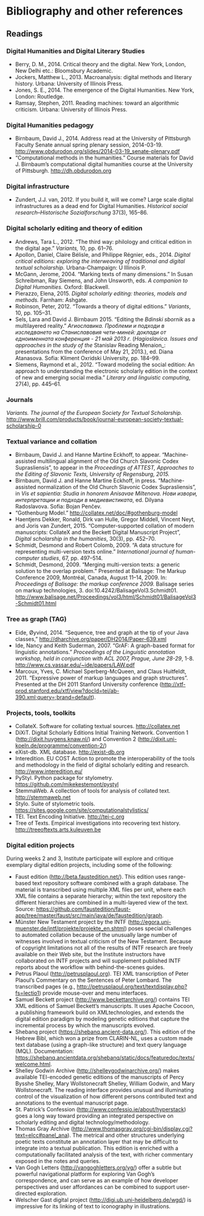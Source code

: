 # Bibliography and other references

## Readings

### Digital Humanities and Digital Literary Studies

* Berry, D. M., 2014. Critical theory and the digital. New York, London, New Delhi etc.: Bloomsbury Academic.
* Jockers, Matthew L., 2013. Macroanalysis: digital methods and literary history. Urbana: University of Illinois Press.
* Jones, S. E., 2014. The emergence of the Digital Humanities. New York, London: Routledge.
* Ramsay, Stephen, 2011. Reading machines: toward an algorithmic criticism. Urbana: University of Illinois Press.

### Digital Humanities pedagogy

* Birnbaum, David J., 2014. Address read at the University of Pittsburgh Faculty Senate annual spring plenary session, 2014-03-19. <http://www.obdurodon.org/slides/2014-03-19_senate-plenary.pdf>
* “Computational methods in the humanities.” Course materials for David J. Birnbaum’s computational digital humanities course at the University of Pittsburgh. <http://dh.obdurodon.org>

### Digital infrastructure

* Zundert, J.J. van, 2012. If you build it, will we come? Large scale digital infrastructures as a dead end for Digital Humanities. _Historical social research–Historische Sozialforschung_ 37(3), 165–86.

### Digital scholarly editing and theory of edition

* Andrews, Tara L., 2012. “The third way: philology and critical edition in the digital age.” _Variants,_ 10, pp. 61–76.
* Apollon, Daniel, Claire Bélisle, and Philippe Régnier, eds., 2014. _Digital critical editions: exploring the interweaving of traditional and digital textual scholarship._ Urbana-Champaign: U Illinois P.
* McGann, Jerome, 2004. “Marking texts of many dimensions.” In Susan Schreibman, Ray Siemens, and John Unsworth, eds. _A companion to Digital Humanities._ Oxford: Blackwell.
* Pierazzo, Elena, 2015. _Digital scholarly editing: theories, models and methods._ Farnham: Ashgate.
* Robinson, Peter, 2012. “Towards a theory of digital editions.” _Variants_, 10, pp. 105–31.
* Sels, Lara and David J. Birnbaum 2015. “Editing the _Bdinski sbornik_ as a multilayered reality.” _Агиославика. Проблеми и подходи в изследването на Станиславовия чети-миней: доклади от едноименната конференция - 21 май 2013 г._ (_Hagioslavica. Issues and approaches in the study of the_ Stanislav Reading Menaion_: presentations from the conference of May 21, 2013.), ed. Diana Atanasova. Sofia: Kliment Oxridski University, pp. 184–99.
* Siemens, Raymond et al., 2012. “Toward modeling the social edition: An approach to understanding the electronic scholarly edition in the context of new and emerging social media.” _Literary and linguistic computing_, 27(4), pp. 445–61.

### Journals
_Variants. The journal of the European Society for Textual Scholarship._ <http://www.brill.com/products/book/journal-european-society-textual-scholarship-0>

### Textual variance and collation
* Birnbaum, David J. and Hanne Martine Eckhoff, to appear. “Machine-assisted multilingual alignment of the Old Church Slavonic Codex Suprasliensis”, to appear in the _Proceedings of ATTEST, Approaches to the Editing of Slavonic Texts, University of Regensburg, 2015._
* Birnbaum, David J. and Hanne Martine Eckhoff, in press. “Machine-assisted normalization of the Old Church Slavonic Codex Suprasliensis”, in _Vis et sapientia: Studia in honorem Anisavae Miltenova. Нови извори, интерпретации и подходи в медиевистиката_, ed. Dilyana Radoslavova. Sofia: Bojan Penčev.
* “Gothenburg Model.” <http://collatex.net/doc/#gothenburg-model>
* Haentjens Dekker, Ronald, Dirk van Hulle, Gregor Middell, Vincent Neyt, and Joris van Zundert, 2015. “Computer-supported collation of modern manuscripts: CollateX and the Beckett Digital Manuscript Project”, _Digital scholarship in the humanities_, 30(3), pp. 452–70.
* Schmidt, Desmond and Robert Colomb, 2009. “A data structure for representing multi-version texts online.” _International journal of human-computer studies_, 67, pp. 497–514.
* Schmidt, Desmond, 2009. “Merging multi-version texts: a generic solution to the overlap problem.” Presented at Balisage: The Markup Conference 2009, Montréal, Canada, August 11–14, 2009. In: _Proceedings of Balisage: the markup conference 2009._ Balisage series on markup technologies, 3. doi:10.4242/BalisageVol3.Schmidt01. <http://www.balisage.net/Proceedings/vol3/html/Schmidt01/BalisageVol3-Schmidt01.html>

### Tree as graph (TAG)

* Eide, Øyvind, 2014. “Sequence, tree and graph at the tip of your Java classes,” <http://dharchive.org/paper/DH2014/Paper-639.xml>
* Ide, Nancy and Keith Suderman, 2007. “GrAF: A graph-based format for linguistic annotations.” _Proceedings of the Linguistic annotation workshop, held in conjunction with ACL 2007, Prague, June 28-29_, 1-8. <http://www.cs.vassar.edu/~ide/papers/LAW.pdf>
* Marcoux, Yves, C. Michael Sperberg-McQueen, and Claus Huitfeldt, 2011. “Expressive power of markup languages and graph structures”. Presented at the DH 2011 Stanford University conference (<http://xtf-prod.stanford.edu/xtf/view?docId=tei/ab-390.xml;query=;brand=default>).

### Projects, tools, toolkits

* CollateX. Software for collating textual sources. <http://collatex.net>
* DiXiT. Digital Scholarly Editions Initial Training Network. Convention 1 (<http://dixit.huygens.knaw.nl/>) and Convention 2 (<http://dixit.uni-koeln.de/programme/convention-2/>)
* eXist-db. XML database. <http://exist-db.org>
* Interedition. EU COST Action to promote the interoperability of the tools and methodology in the field of digital scholarly editing and research. <http://www.interedition.eu/>
* PyStyl. Python package for stylometry. <https://github.com/mikekestemont/pystyl>
* StemmaWeb. A collection of tools for analysis of collated text. <http://stemmaweb.net>
* Stylo. Suite of stylometric tools. <https://sites.google.com/site/computationalstylistics/>
* TEI. Text Encoding Initiative. <http://tei-c.org>
* Tree of Texts. Empirical investigations into recovering text history. <http://treeoftexts.arts.kuleuven.be>

### Digital edition projects

During weeks 2 and 3, Institute participate will explore and critique exemplary digital edition projects, including some of the following:

* Faust edition (<http://beta.faustedition.net/>). This edition uses range-based text repository software combined with a graph database. The material is transcribed using multiple XML files per unit, where each XML file contains a separate hierarchy; within the text repository the different hierarchies are combined in a multi-layered view of the text. Source: <https://github.com/faustedition/faust-app/tree/master/faust/src/main/java/de/faustedition/graph>.
* Münster New Testament project by the INTF (<http://egora.uni-muenster.de/intf/projekte/projekte_en.shtml>) poses special challenges to automated collation because of the unusually large number of witnesses involved in textual criticism of the New Testament. Because of copyright limitations not all of the results of INTF research are freely available on their Web site, but the Institute instructors have collaborated on INTF projects and will supplement published INTF reports about the workflow with behind-the-scenes guides.
* Petrus Plaoul (<http://petrusplaoul.org>). TEI XML transcription of Peter Plaoul’s Commentary on the Sentences of Peter Lombard. The transcribed pages (e.g., <http://petrusplaoul.org/text/textdisplay.php?fs=lectio1>) provide mouse-over and menu interfaces.
* Samuel Beckett project (<http://www.beckettarchive.org/>) contains TEI XML editions of Samuel Beckett’s manuscripts. It uses Apache Cocoon, a publishing framework build on XMLtechnologies, and extends the digital edition paradigm by modeling genetic editions that capture the incremental process by which the manuscripts evolved.
* Shebanq project (<https://shebanq.ancient-data.org/>). This edition of the Hebrew Bibl, which won a prize from CLARIN-NL, uses a custom made text database (using a graph-like structure) and text query language (MQL). Documentation: <https://shebanq.ancientdata.org/shebanq/static/docs/featuredoc/texts/welcome.html>.
* Shelley Godwin Archive (<http://shelleygodwinarchive.org/>) makes available TEI-encoded genetic editions of the manuscripts of Percy Bysshe Shelley, Mary Wollstonecraft Shelley, William Godwin, and Mary Wollstonecraft. The reading interface provides unusual and illuminating control of the visualization of how different persons contributed text and annotations to the eventual manuscript page.
* St. Patrick‘s Confession (<http://www.confessio.ie/about/hyperstack>) goes a long way toward providing an integrated perspective on scholarly editing and digital technology/methodology.
* Thomas Gray Archive (<http://www.thomasgray.org/cgi-bin/display.cgi?text=elcc#panel_ana>). The metrical and other structures underlying poetic texts constitute an annotation layer that may be difficult to integrate into a textual publication. This edition is enriched with a computationally facilitated analysis of the text, with richer commentary exposed in the notes and queries.
* Van Gogh Letters (<http://vangoghletters.org/vg/>) offer a subtle but powerful navigational platform for exploring Van Gogh’s correspondence, and can serve as an example of how developer perspectives and user affordances can be combined to support user-directed exploration.
* Welscher Gast digital project (<http://digi.ub.uni-heidelberg.de/wgd/>) is impressive for its linking of text to iconography in illustrations.
